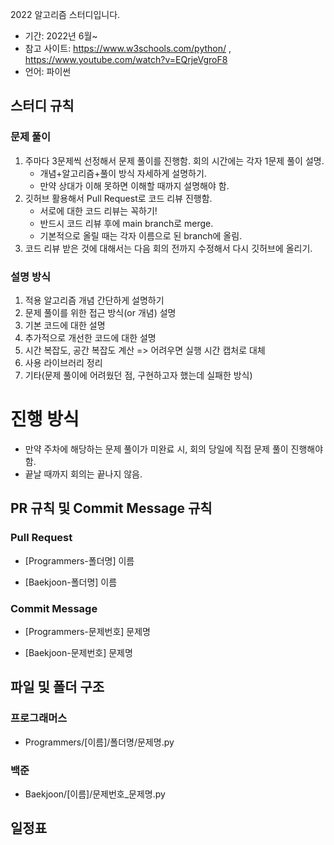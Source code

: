 2022 알고리즘 스터디입니다.

* 기간: 2022년 6월~
* 참고 사이트: https://www.w3schools.com/python/ , https://www.youtube.com/watch?v=EQrjeVgroF8 
* 언어: 파이썬

## 스터디 규칙
### 문제 풀이
1. 주마다 3문제씩 선정해서 문제 풀이를 진행함. 회의 시간에는 각자 1문제 풀이 설명.
    - 개념+알고리즘+풀이 방식 자세하게 설명하기.
    - 만약 상대가 이해 못하면 이해할 때까지 설명해야 함.
2. 깃허브 활용해서 Pull Request로 코드 리뷰 진행함.
    - 서로에 대한 코드 리뷰는 꼭하기!
    - 반드시 코드 리뷰 후에 main branch로 merge.
    - 기본적으로 올릴 때는 각자 이름으로 된 branch에 올림.
3. 코드 리뷰 받은 것에 대해서는 다음 회의 전까지 수정해서 다시 깃허브에 올리기.

### 설명 방식
1. 적용 알고리즘 개념 간단하게 설명하기
2. 문제 풀이를 위한 접근 방식(or 개념) 설명
3. 기본 코드에 대한 설명
4. 추가적으로 개선한 코드에 대한 설명
5. 시간 복잡도, 공간 복잡도 계산 => 어려우면 실행 시간 캡처로 대체
6. 사용 라이브러리 정리
7. 기타(문제 풀이에 어려웠던 점, 구현하고자 했는데 실패한 방식)
# 진행 방식
- 만약 주차에 해당하는 문제 풀이가 미완료 시, 회의 당일에 직접 문제 풀이 진행해야 함.
- 끝날 때까지 회의는 끝나지 않음.

## PR 규칙 및 Commit Message 규칙
### Pull Request
* [Programmers-폴더명] 이름

* [Baekjoon-폴더명] 이름

### Commit Message
* [Programmers-문제번호] 문제명

* [Baekjoon-문제번호] 문제명

## 파일 및 폴더 구조
### 프로그래머스
* Programmers/[이름]/폴더명/문제명.py

### 백준
* Baekjoon/[이름]/문제번호_문제명.py

## 일정표
